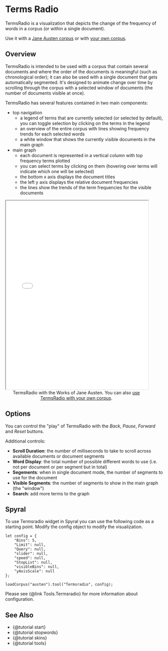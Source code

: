 # Terms Radio

TermsRadio is a visualization that depicts the change of the frequency of words in a corpus (or within a single document). 

Use it with a [Jane Austen corpus](../?view=TermsRadio&corpus=austen) or with [your own corpus](../?view=TermsRadio).

## Overview

TermsRadio is intended to be used with a corpus that contain several documents and where the order of the documents is 
meaningful (such as chronological order); it can also be used with a single document that gets automatically segmented. 
It's designed to animate change over time by scrolling through the corpus with a selected window of documents (the 
number of documents visible at once).

TermsRadio has several features contained in two main components:

* top navigation
	* a legend of terms that are currently selected (or selected by default), you can toggle selection by clicking on the terms in the legend
	* an overview of the entire corpus with lines showing frequency trends for each selected words
	* a white window that shows the currently visible documents in the main graph
* main graph
	* each document is represented in a vertical column with top frequency terms plotted
	* you can select terms by clicking on them (hovering over terms will indicate which one will be selected)
	* the bottom x axis displays the document titles
	* the left y axis displays the relative document frequencies
	* the lines show the trends of the term frequencies for the visible documents

<iframe src="../tool/TermsRadio/?corpus=austen&subtitle=The+Works+of+Jane+Austen" style="width: 90%; height: 600px;"></iframe>
<div style="width: 90%; text-align: center; margin-bottom: 1em;">TermsRadio with the Works of Jane Austen. You can also <a href="../?view=TermsRadio" target="_blank">use TermsRadio with your own corpus</a>.</div>

## Options

You can control the "play" of TermsRadio with the _Back_, _Pause_, _Forward_ and _Reset_ buttons.

Additional controls:

* **Scroll Duration**: the number of milliseconds to take to scroll across available documents or document segments
* **Word Display**: the total number of possible different words to use (i.e. not per document or per segment but in total)
* **Segements**: when in single document mode, the number of segments to use for the document
* **Visible Segments**: the number of segments to show in the main graph (the "window")
* **Search**: add more terms to the graph

## Spyral

To use Termsradio widget in Spyral you can use the following code as a starting point. Modify the config object to 
modify the visualization.

```
let config = {
	"Bins": 5,
	"Limit": null,
	"Query": null,
	"slider": null,
	"speed": null,
	"StopList": null,
	"visibleBins": null,
	"yAxisScale": null
}; 

loadCorpus("austen").tool("Termsradio", config);
```

Please see {@link Tools.Termsradio} for more information about configuration.

## See Also

- {@tutorial start}
- {@tutorial stopwords}
- {@tutorial skins}
- {@tutorial tools}

